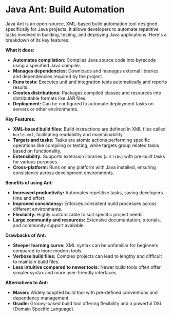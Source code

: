 

# Java Ant: Build Automation



Java Ant is an open-source, XML-based build automation tool designed specifically for Java projects. It allows developers to automate repetitive tasks involved in building, testing, and deploying Java applications. Here's a breakdown of its key features:



**What it does:**

- **Automates compilation:** Compiles Java source code into bytecode using a specified Java compiler.
- **Manages dependencies:** Downloads and manages external libraries and dependencies required by the project.
- **Runs tests:** Executes unit and integration tests automatically and reports results.
- **Creates distributions:** Packages compiled classes and resources into distributable formats like JAR files.
- **Deployment:** Can be configured to automate deployment tasks on servers or other environments.



**Key Features:**

- **XML-based build files:** Build instructions are defined in XML files called `build.xml`, facilitating readability and maintainability.
- **Targets and tasks:** Tasks are atomic actions performing specific operations like compiling or testing, while targets group related tasks based on functionality.
- **Extensibility:** Supports extension libraries (`antlibs`) with pre-built tasks for various purposes.
- **Cross-platform:** Runs on any platform with Java installed, ensuring consistency across development environments.



**Benefits of using Ant:**

- **Increased productivity:** Automates repetitive tasks, saving developers time and effort.
- **Improved consistency:** Enforces consistent build processes across different environments.
- **Flexibility:** Highly customizable to suit specific project needs.
- **Large community and resources:** Extensive documentation, tutorials, and community support available.



**Drawbacks of Ant:**

- **Steeper learning curve:** XML syntax can be unfamiliar for beginners compared to more modern tools.
- **Verbose build files:** Complex projects can lead to lengthy and difficult to maintain build files.
- **Less intuitive compared to newer tools:** Newer build tools often offer simpler syntax and more user-friendly interfaces.



**Alternatives to Ant:**

- **Maven:** Widely adopted build tool with pre-defined conventions and dependency management.
- **Gradle:** Groovy-based build tool offering flexibility and a powerful DSL (Domain Specific Language).